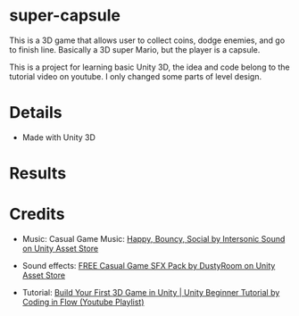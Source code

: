 # super-capsule
This is a 3D game that allows user to collect coins, dodge enemies, and go to finish line.
Basically a 3D super Mario, but the player is a capsule.

This is a project for learning basic Unity 3D, the idea and code belong to the tutorial video on youtube.
I only changed some parts of level design. 
# Details
- Made with Unity 3D

# Results

# Credits
- Music: Casual Game Music: [Happy, Bouncy, Social by Intersonic Sound on Unity Asset Store](https://assetstore.unity.com/packages/audio/music/electronic/casual-game-music-happy-bouncy-social-214104)

- Sound effects: [FREE Casual Game SFX Pack by DustyRoom on Unity Asset Store](https://assetstore.unity.com/packages/p/free-casual-game-sfx-pack-54116)

- Tutorial: [Build Your First 3D Game in Unity | Unity Beginner Tutorial by Coding in Flow (Youtube Playlist)](https://www.youtube.com/playlist?list=PLrnPJCHvNZuB5ATsJZLKX3AW4V9XaIV9b)